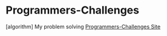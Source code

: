 # Programmers-Challenges
[algorithm] My problem solving
<a href="https://programmers.co.kr/" target="_blank">Programmers-Challenges Site</a>